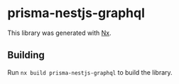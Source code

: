 # prisma-nestjs-graphql

This library was generated with [Nx](https://nx.dev).

## Building

Run `nx build prisma-nestjs-graphql` to build the library.
